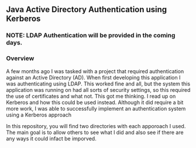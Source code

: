 ## Java Active Directory Authentication using Kerberos

### NOTE: LDAP Authentication will be provided in the coming days.

### Overview
A few months ago I was tasked with a project that required authentication 
against an Active Directory (AD). When first developing this application
I was authenticating using LDAP. This worked fine and all, but the system
this application was running on had all sorts of security settings, so this
required the use of certificates and what not. This got me thinking. I read up
on Kerberos and how this could be used instead. Although it did require a bit
more work, I was able to successfully implement an authentication system using
a Kerberos approach

In this repository, you will find two directories with each apporoach I used.
The main goal is to allow others to see what I did and also see if there are 
any ways it could infact be imporved.